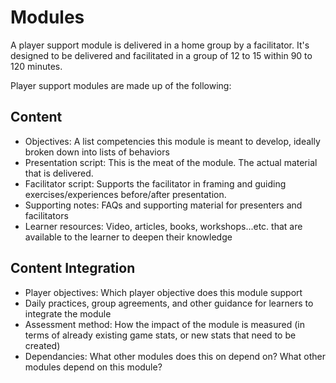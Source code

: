 # Modules

A player support module is delivered in a home group by a facilitator. It's designed to be delivered and facilitated in a group of 12 to 15 within 90 to 120 minutes.

Player support modules are made up of the following:

## Content

- Objectives: A list competencies this module is meant to develop, ideally broken down into lists of behaviors
- Presentation script: This is the meat of the module. The actual material that is delivered.
- Facilitator script: Supports the facilitator in framing and guiding exercises/experiences before/after presentation.
- Supporting notes: FAQs and supporting material for presenters and facilitators
- Learner resources: Video, articles, books, workshops...etc. that are available to the learner to deepen their knowledge


## Content Integration

- Player objectives: Which player objective does this module support
- Daily practices, group agreements, and other guidance for learners to integrate the module
- Assessment method: How the impact of the module is measured (in terms of already existing game stats, or new stats that need to be created)
- Dependancies: What other modules does this on depend on? What other modules depend on this module?

